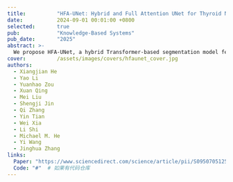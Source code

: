 ```yaml
---
title:          "HFA-UNet: Hybrid and Full Attention UNet for Thyroid Nodule Segmentation"
date:           2024-09-01 00:01:00 +0800
selected:       true
pub:            "Knowledge-Based Systems"
pub_date:       "2025"
abstract: >-
  We propose HFA-UNet, a hybrid Transformer-based segmentation model featuring a full-attention multi-scale fusion stage (FA-MSF) that uses atrous convolutions to gather multi-scale context and integrates CBAM to enhance boundary features. Our adaptive skip connection mechanism dynamically adjusts based on input image resolution, achieving state-of-the-art performance across multiple public datasets (DDTI, TN3K, Stanford Cine-Clip) with Dice score improvements up to 2.36% and mIoU up to 4.88%.
cover:          /assets/images/covers/hfaunet_cover.jpg
authors:
  - Xiangjian He
  - Yao Li
  - Yuanhao Zou
  - Xuan Qing
  - Mei Liu
  - Shengji Jin
  - Qi Zhang
  - Yin Tian
  - Wei Xia
  - Li Shi
  - Michael M. He
  - Yi Wang
  - Jinghua Zhang
links:
  Paper: "https://www.sciencedirect.com/science/article/pii/S0950705125012869"  # 更新为实际论文链接
  Code: "#"  # 如果有代码仓库
---
```

